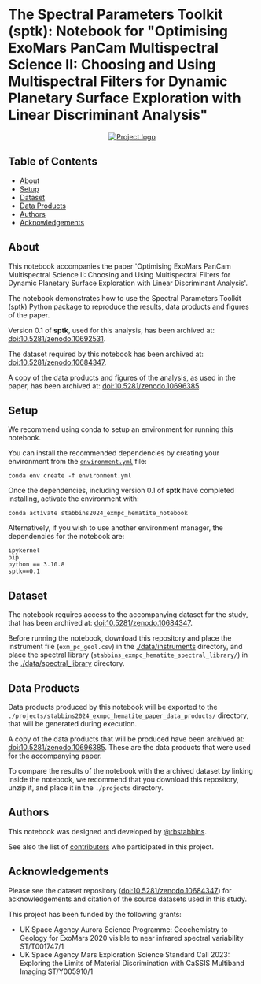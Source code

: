 # The Spectral Parameters Toolkit (sptk): Notebook for "­­Optimising ExoMars PanCam Multispectral Science II: Choosing and Using Multispectral Filters for Dynamic Planetary Surface Exploration with Linear Discriminant Analysis"

<p align="center">
  <a href="" rel="noopener">
 <img max-width=960px src="https://github.com/rbstabbins/stabbins2024_emxpc_hematite_notebook/blob/main/notebook_title.gif?raw=true" alt="Project logo"></a>
</p>

## Table of Contents

- [About](#about)
- [Setup](#setup)
- [Dataset](#dataset)
- [Data Products](#data-products)
- [Authors](#authors)
- [Acknowledgements](#acknowledgements)

## About <a name = "about"></a>

This notebook accompanies the paper 'Optimising ExoMars PanCam Multispectral Science II: Choosing and Using Multispectral Filters for Dynamic Planetary Surface Exploration with Linear Discriminant Analysis'.

The notebook demonstrates how to use the Spectral Parameters Toolkit (sptk) Python package to reproduce the results, data products and figures of the paper. 

Version 0.1 of **sptk**, used for this analysis, has been archived at: [doi:10.5281/zenodo.10692531](https://zenodo.org/doi/10.5281/zenodo.10692531).

The dataset required by this notebook has been archived at: [doi:10.5281/zenodo.10684347](https://zenodo.org/doi/10.5281/zenodo.10684347).

A copy of the data products and figures of the analysis, as used in the paper, has been archived at: [doi:10.5281/zenodo.10696385](https://zenodo.org/doi/10.5281/zenodo.10696385).

## Setup <a name = "setup"></a>

We recommend using conda to setup an environment for running this notebook.

You can install the recommended dependencies by creating your environment from the [```environment.yml```](./environment.yml) file:

```
conda env create -f environment.yml
```

Once the dependencies, including version 0.1 of **sptk** have completed installing, activate the environment with:

```
conda activate stabbins2024_exmpc_hematite_notebook
```

Alternatively, if you wish to use another environment manager, the dependencies for the notebook are:

```
ipykernel
pip
python == 3.10.8
sptk==0.1
```

## Dataset <a name = "dataset"></a>

The notebook requires access to the accompanying dataset for the study, that has been archived at: [doi:10.5281/zenodo.10684347](https://zenodo.org/doi/10.5281/zenodo.10684347).

Before running the notebook, download this repository and place the instrument file (```exm_pc_geol.csv```) in the [./data/instruments](./data/instruments) directory, and place the spectral library (```stabbins_exmpc_hematite_spectral_library/```) in the [./data/spectral_library](./data/spectral_library) directory.

## Data Products <a name = "data-products"></a>

Data products produced by this notebook will be exported to the ```./projects/stabbins2024_exmpc_hematite_paper_data_products/``` directory, that will be generated during execution.

A copy of the data products that will be produced have been archived at: [doi:10.5281/zenodo.10696385](https://zenodo.org/doi/10.5281/zenodo.10696385). These are the data products that were used for the accompanying paper.

To compare the results of the notebook with the archived dataset by linking inside the notebook, we recommend that you download this repository, unzip it, and place it in the ```./projects``` directory.

## Authors <a name = "authors"></a>

This notebook was designed and developed by [@rbstabbins](https://github.com/rbstabbins).

See also the list of [contributors](https://github.com/rbstabbins/sptk/contributors) who participated in this project.

## Acknowledgements <a name = "acknowledgements"></a>

Please see the dataset repository ([doi:10.5281/zenodo.10684347](https://zenodo.org/doi/10.5281/zenodo.10684347)) for acknowledgements and citation of the source datasets used in this study.

This project has been funded by the following grants:
- UK Space Agency Aurora Science Programme: Geochemistry to Geology for ExoMars 2020 visible to near infrared spectral variability ST/T001747/1
- UK Space Agency Mars Exploration Science Standard Call 2023: Exploring the Limits of Material Discrimination with CaSSIS Multiband Imaging ST/Y005910/1